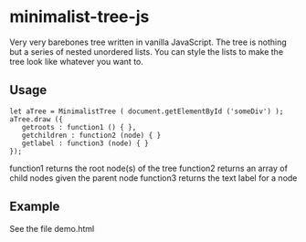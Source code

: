 # minimalist-tree-js
Very very barebones tree written in vanilla JavaScript. The tree is nothing but a series of nested unordered lists. You can style the lists to make the tree look like whatever you want to.

## Usage

```
let aTree = MinimalistTree ( document.getElementById ('someDiv') );
aTree.draw ({
   getroots : function1 () { },
   getchildren : function2 (node) { }
   getlabel : function3 (node) { }
});
```

function1 returns the root node(s) of the tree
function2 returns an array of child nodes given the parent node
function3 returns the text label for a node

## Example

See the file demo.html